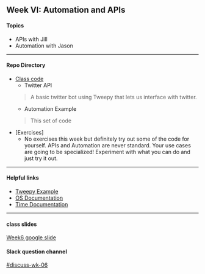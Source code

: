 ## Week VI: Automation and APIs

#### Topics
- APIs with Jill
- Automation with Jason
---

#### Repo Directory
- [Class code](https://github.com/parsons-python-summer-2020/python/tree/master/Week_05/Class%20Lecture%20Notebook)
  - Twitter API
  > A basic twitter bot using Tweepy that lets us interface with twitter.
  - Automation Example 
  > This set of code 
- [Exercises]
  - No exercises this week but definitely try out some of the code for yourself. APIs and Automation are never standard. Your use cases are going to be specialized! Experiment with what you can do and just try it out.
---

#### Helpful links
- [Tweepy Example](https://realpython.com/twitter-bot-python-tweepy/)
- [OS Documentation](https://docs.python.org/3/library/os.html)
- [Time Documentation](https://docs.python.org/3/library/time.html?highlight=time#module-time)

---

#### class slides
[Week6 google slide](https://docs.google.com/presentation/d/1OX1VJCn69t0UrNhGz2BOzSqLybpKyfZTmvFMw950bIE/)


#### Slack question channel
[#discuss-wk-06](https://parsonspython-spx9490.slack.com/archives/C013F00J7CP)
